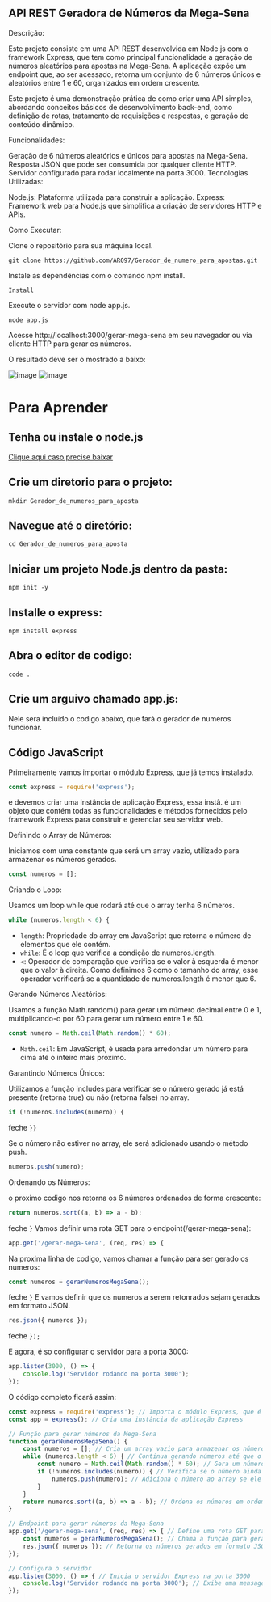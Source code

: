 ##  API REST Geradora de Números da Mega-Sena
Descrição:

Este projeto consiste em uma API REST desenvolvida em Node.js com o framework Express, que tem como principal funcionalidade a geração de números aleatórios para apostas na Mega-Sena. A aplicação expõe um endpoint que, ao ser acessado, retorna um conjunto de 6 números únicos e aleatórios entre 1 e 60, organizados em ordem crescente. 

Este projeto é uma demonstração prática de como criar uma API simples, abordando conceitos básicos de desenvolvimento back-end, como definição de rotas, tratamento de requisições e respostas, e geração de conteúdo dinâmico.

Funcionalidades:

Geração de 6 números aleatórios e únicos para apostas na Mega-Sena.
Resposta JSON que pode ser consumida por qualquer cliente HTTP.
Servidor configurado para rodar localmente na porta 3000.
Tecnologias Utilizadas:

Node.js: Plataforma utilizada para construir a aplicação.
Express: Framework web para Node.js que simplifica a criação de servidores HTTP e APIs.


Como Executar:

Clone o repositório para sua máquina local.
```
git clone https://github.com/AR097/Gerador_de_numero_para_apostas.git
```

Instale as dependências com o comando npm install.
```
Install
```

Execute o servidor com node app.js.
```
node app.js
```

Acesse http://localhost:3000/gerar-mega-sena em seu navegador ou via cliente HTTP para gerar os números.

O resultado deve ser o mostrado a baixo:

![image](https://github.com/user-attachments/assets/b565f3c9-f18c-462f-9840-1f98ad67acd1)
![image](https://github.com/user-attachments/assets/bfb049f2-ce35-4034-9903-86509dd28d2a)

# Para Aprender

## Tenha ou instale o node.js
<a href="https://nodejs.org/en"> Clique aqui caso precise baixar </a>

## Crie um diretorio para o projeto:
```
mkdir Gerador_de_numeros_para_aposta
```

## Navegue até o diretório:
```
cd Gerador_de_numeros_para_aposta
```

## Iniciar um projeto Node.js dentro da pasta:
```
npm init -y
```

## Installe o express:
```
npm install express
```
## Abra o editor de codigo:
```
code .
```
## Crie um arguivo chamado app.js:

Nele sera incluído o codigo abaixo, que fará o gerador de numeros funcionar.

## Código JavaScript

Primeiramente vamos importar o módulo Express, que já temos instalado.
```javascript
const express = require('express');
```
e devemos criar uma instância de aplicação Express, essa instâ. é um objeto que contém todas as funcionalidades e métodos fornecidos pelo framework Express para construir e gerenciar seu servidor web.

Definindo o Array de Números:

Iniciamos com uma constante que será um array vazio, utilizado para armazenar os números gerados.
```javascript
const numeros = [];
```
Criando o Loop:

Usamos um loop while que rodará até que o array tenha 6 números.
```javascript
while (numeros.length < 6) {
```
- `length`: Propriedade do array em JavaScript que retorna o número de elementos que ele contém.
- `while`: É o loop que verifica a condição de numeros.length.
- `<`: Operador de comparação que verifica se o valor à esquerda é menor que o valor à direita. Como definimos 6 como o tamanho do array, esse operador verificará se a quantidade de numeros.length é menor que 6.

Gerando Números Aleatórios:

Usamos a função Math.random() para gerar um número decimal entre 0 e 1, multiplicando-o por 60 para gerar um número entre 1 e 60.
```javascript
const numero = Math.ceil(Math.random() * 60);
```
- `Math.ceil`: Em JavaScript, é usada para arredondar um número para cima até o inteiro mais próximo.

Garantindo Números Únicos:

Utilizamos a função includes para verificar se o número gerado já está presente (retorna true) ou não (retorna false) no array.
```javascript
if (!numeros.includes(numero)) {
```
feche 
```}}```

Se o número não estiver no array, ele será adicionado usando o método push.
```javascript
numeros.push(numero);
```

Ordenando os Números:

o proximo codigo nos retorna os 6 números ordenados de forma crescente:
```javascript
return numeros.sort((a, b) => a - b);
```
feche 
```}```
Vamos definir uma rota GET para o endpoint(/gerar-mega-sena):
```javascript
app.get('/gerar-mega-sena', (req, res) => { 
```
Na proxima linha de codigo, vamos chamar a função para ser gerado os numeros:
```javascript
const numeros = gerarNumerosMegaSena(); 
```
feche 
```}```
E vamos definir que os numeros a serem retonrados sejam gerados em formato JSON.
```javascript
res.json({ numeros }); 
```
feche 
```});```

E agora, é so configurar o servidor para a porta 3000:
```Javascript
app.listen(3000, () => {
    console.log('Servidor rodando na porta 3000');
});
```

O código completo ficará assim:

```javascript
const express = require('express'); // Importa o módulo Express, que é um framework web para Node.js
const app = express(); // Cria uma instância da aplicação Express

// Função para gerar números da Mega-Sena
function gerarNumerosMegaSena() {
    const numeros = []; // Cria um array vazio para armazenar os números gerados
    while (numeros.length < 6) { // Continua gerando números até que o array tenha 6 números únicos
        const numero = Math.ceil(Math.random() * 60); // Gera um número aleatório entre 1 e 60
        if (!numeros.includes(numero)) { // Verifica se o número ainda não foi adicionado ao array
            numeros.push(numero); // Adiciona o número ao array se ele for único
        }
    }
    return numeros.sort((a, b) => a - b); // Ordena os números em ordem crescente e retorna o array
}

// Endpoint para gerar números da Mega-Sena
app.get('/gerar-mega-sena', (req, res) => { // Define uma rota GET para o endpoint '/gerar-mega-sena'
    const numeros = gerarNumerosMegaSena(); // Chama a função para gerar os números da Mega-Sena
    res.json({ numeros }); // Retorna os números gerados em formato JSON
});

// Configura o servidor
app.listen(3000, () => { // Inicia o servidor Express na porta 3000
    console.log('Servidor rodando na porta 3000'); // Exibe uma mensagem no console indicando que o servidor está ativo
});

```
